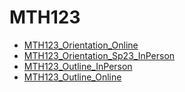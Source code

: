 # MTH123


* [MTH123_Orientation_Online](./MTH123_Orientatiion_Online.pdf)
* [MTH123_Orientation_Sp23_InPerson](./MTH123_Orientation_Sp23_InPerson.pdf)
* [MTH123_Outline_InPerson](./MTH123_Outline_InPerson.pdf)
* [MTH123_Outline_Online](./MTH123_Outline_Online.pdf)

